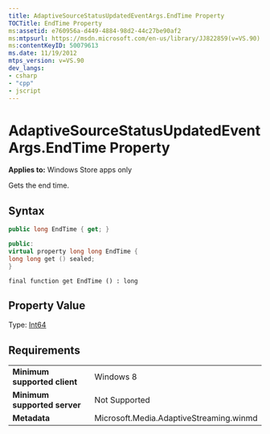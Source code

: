 ```yaml
---
title: AdaptiveSourceStatusUpdatedEventArgs.EndTime Property
TOCTitle: EndTime Property
ms:assetid: e760956a-d449-4884-98d2-44c27be90af2
ms:mtpsurl: https://msdn.microsoft.com/en-us/library/JJ822859(v=VS.90)
ms:contentKeyID: 50079613
ms.date: 11/19/2012
mtps_version: v=VS.90
dev_langs:
- csharp
- "cpp"
- jscript
---
```


# AdaptiveSourceStatusUpdatedEventArgs.EndTime Property

**Applies to:** Windows Store apps only

Gets the end time.

## Syntax

```csharp
public long EndTime { get; }
```

```cpp
public:
virtual property long long EndTime {
long long get () sealed;
}
```

```jscript
final function get EndTime () : long
```

## Property Value

Type: [Int64](https://msdn.microsoft.com/library/6yy583ek)

## Requirements

|||
|--- |--- |
|**Minimum supported client**|Windows 8|
|**Minimum supported server**|Not Supported|
|**Metadata**|Microsoft.Media.AdaptiveStreaming.winmd|

